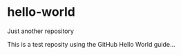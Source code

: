 # hello-world
Just another repository


This is a test reposity using the GitHub Hello World guide...
